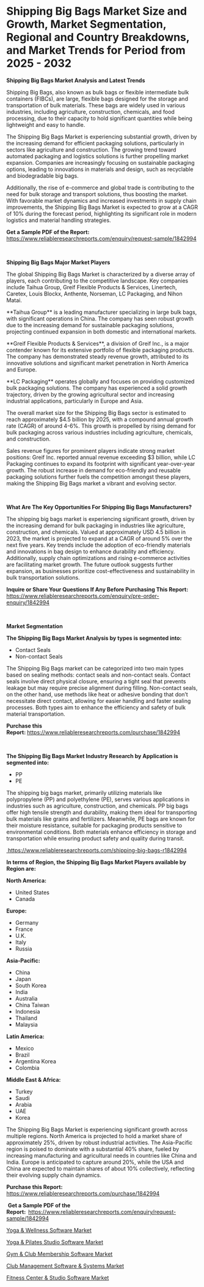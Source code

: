 <p><h1>Shipping Big Bags Market Size and Growth, Market Segmentation, Regional and Country Breakdowns, and Market Trends for Period from 2025 -  2032</h1></p><p><strong>Shipping Big Bags Market Analysis and Latest Trends</strong></p>
<p><p>Shipping Big Bags, also known as bulk bags or flexible intermediate bulk containers (FIBCs), are large, flexible bags designed for the storage and transportation of bulk materials. These bags are widely used in various industries, including agriculture, construction, chemicals, and food processing, due to their capacity to hold significant quantities while being lightweight and easy to handle.</p><p>The Shipping Big Bags Market is experiencing substantial growth, driven by the increasing demand for efficient packaging solutions, particularly in sectors like agriculture and construction. The growing trend toward automated packaging and logistics solutions is further propelling market expansion. Companies are increasingly focusing on sustainable packaging options, leading to innovations in materials and design, such as recyclable and biodegradable big bags.</p><p>Additionally, the rise of e-commerce and global trade is contributing to the need for bulk storage and transport solutions, thus boosting the market. With favorable market dynamics and increased investments in supply chain improvements, the Shipping Big Bags Market is expected to grow at a CAGR of 10% during the forecast period, highlighting its significant role in modern logistics and material handling strategies.</p></p>
<p><strong>Get a Sample PDF of the Report:&nbsp;</strong> <a href="https://www.reliableresearchreports.com/enquiry/request-sample/1842994?utm_campaign=28&utm_medium=2&utm_source=Github&utm_content=ia&utm_term=26032025&utm_id=shipping-big-bags">https://www.reliableresearchreports.com/enquiry/request-sample/1842994</a></p>
<p>&nbsp;</p>
<p><strong>Shipping Big Bags Major Market Players</strong></p>
<p><p>The global Shipping Big Bags Market is characterized by a diverse array of players, each contributing to the competitive landscape. Key companies include Taihua Group, Greif Flexible Products & Services, Linertech, Caretex, Louis Blockx, Anthente, Norseman, LC Packaging, and Nihon Matai. </p><p>**Taihua Group** is a leading manufacturer specializing in large bulk bags, with significant operations in China. The company has seen robust growth due to the increasing demand for sustainable packaging solutions, projecting continued expansion in both domestic and international markets.</p><p>**Greif Flexible Products & Services**, a division of Greif Inc., is a major contender known for its extensive portfolio of flexible packaging products. The company has demonstrated steady revenue growth, attributed to its innovative solutions and significant market penetration in North America and Europe.</p><p>**LC Packaging** operates globally and focuses on providing customized bulk packaging solutions. The company has experienced a solid growth trajectory, driven by the growing agricultural sector and increasing industrial applications, particularly in Europe and Asia.</p><p>The overall market size for the Shipping Big Bags sector is estimated to reach approximately $4.5 billion by 2025, with a compound annual growth rate (CAGR) of around 4-6%. This growth is propelled by rising demand for bulk packaging across various industries including agriculture, chemicals, and construction.</p><p>Sales revenue figures for prominent players indicate strong market positions: Greif Inc. reported annual revenue exceeding $3 billion, while LC Packaging continues to expand its footprint with significant year-over-year growth. The robust increase in demand for eco-friendly and reusable packaging solutions further fuels the competition amongst these players, making the Shipping Big Bags market a vibrant and evolving sector.</p></p>
<p>&nbsp;</p>
<p><strong>What Are The Key Opportunities For Shipping Big Bags Manufacturers?</strong></p>
<p><p>The shipping big bags market is experiencing significant growth, driven by the increasing demand for bulk packaging in industries like agriculture, construction, and chemicals. Valued at approximately USD 4.5 billion in 2023, the market is projected to expand at a CAGR of around 5% over the next five years. Key trends include the adoption of eco-friendly materials and innovations in bag design to enhance durability and efficiency. Additionally, supply chain optimizations and rising e-commerce activities are facilitating market growth. The future outlook suggests further expansion, as businesses prioritize cost-effectiveness and sustainability in bulk transportation solutions.</p></p>
<p><strong>Inquire or Share Your Questions If Any Before Purchasing This Report:</strong> <a href="https://www.reliableresearchreports.com/enquiry/pre-order-enquiry/1842994?utm_campaign=28&utm_medium=2&utm_source=Github&utm_content=ia&utm_term=26032025&utm_id=shipping-big-bags">https://www.reliableresearchreports.com/enquiry/pre-order-enquiry/1842994</a></p>
<p>&nbsp;</p>
<p><strong>Market Segmentation</strong></p>
<p><strong>The Shipping Big Bags Market Analysis by types is segmented into:</strong></p>
<p><ul><li>Contact Seals</li><li>Non-contact Seals</li></ul></p>
<p><p>The Shipping Big Bags market can be categorized into two main types based on sealing methods: contact seals and non-contact seals. Contact seals involve direct physical closure, ensuring a tight seal that prevents leakage but may require precise alignment during filling. Non-contact seals, on the other hand, use methods like heat or adhesive bonding that don’t necessitate direct contact, allowing for easier handling and faster sealing processes. Both types aim to enhance the efficiency and safety of bulk material transportation.</p></p>
<p><strong>Purchase this Report:&nbsp;</strong><a href="https://www.reliableresearchreports.com/purchase/1842994?utm_campaign=28&utm_medium=2&utm_source=Github&utm_content=ia&utm_term=26032025&utm_id=shipping-big-bags">https://www.reliableresearchreports.com/purchase/1842994</a></p>
<p>&nbsp;</p>
<p><strong>The Shipping Big Bags Market Industry Research by Application is segmented into:</strong></p>
<p><ul><li>PP</li><li>PE</li></ul></p>
<p><p>The shipping big bags market, primarily utilizing materials like polypropylene (PP) and polyethylene (PE), serves various applications in industries such as agriculture, construction, and chemicals. PP big bags offer high tensile strength and durability, making them ideal for transporting bulk materials like grains and fertilizers. Meanwhile, PE bags are known for their moisture resistance, suitable for packaging products sensitive to environmental conditions. Both materials enhance efficiency in storage and transportation while ensuring product safety and quality during transit.</p></p>
<p><a href="https://www.reliableresearchreports.com/shipping-big-bags-r1842994?utm_campaign=28&utm_medium=2&utm_source=Github&utm_content=ia&utm_term=26032025&utm_id=shipping-big-bags">&nbsp;https://www.reliableresearchreports.com/shipping-big-bags-r1842994</a></p>
<p><strong>In terms of Region, the Shipping Big Bags Market Players available by Region are:</strong></p>
<p>
    <p> <strong> North America: </strong>
        <ul>
            <li>United States</li>
            <li>Canada</li>
        </ul>
        </p> 
    <p> <strong> Europe: </strong>
        <ul>
            <li>Germany</li>
            <li>France</li>
            <li>U.K.</li>
            <li>Italy</li>
            <li>Russia</li>
        </ul>
        </p> 
    <p> <strong> Asia-Pacific: </strong>
        <ul>
            <li>China</li>
            <li>Japan</li>
            <li>South Korea</li>
            <li>India</li>
            <li>Australia</li>
            <li>China Taiwan</li>
            <li>Indonesia</li>
            <li>Thailand</li>
            <li>Malaysia</li>
        </ul>
        </p> 
    <p> <strong> Latin America: </strong>
        <ul>
            <li>Mexico</li>
            <li>Brazil</li>
            <li>Argentina Korea</li>
            <li>Colombia</li>
        </ul>
        </p> 
    <p> <strong> Middle East & Africa: </strong>
        <ul>
            <li>Turkey</li>
            <li>Saudi</li>
            <li>Arabia</li>
            <li>UAE</li>
            <li>Korea</li>
        </ul>
    </p>
    </p>
<p><p>The Shipping Big Bags Market is experiencing significant growth across multiple regions. North America is projected to hold a market share of approximately 25%, driven by robust industrial activities. The Asia-Pacific region is poised to dominate with a substantial 40% share, fueled by increasing manufacturing and agricultural needs in countries like China and India. Europe is anticipated to capture around 20%, while the USA and China are expected to maintain shares of about 10% collectively, reflecting their evolving supply chain dynamics.</p></p>
<p><strong>Purchase this Report: </strong><a href="https://www.reliableresearchreports.com/purchase/1842994?utm_campaign=28&utm_medium=2&utm_source=Github&utm_content=ia&utm_term=26032025&utm_id=shipping-big-bags">https://www.reliableresearchreports.com/purchase/1842994</a></p>
<p>&nbsp;<strong>Get a Sample PDF of the Report:&nbsp;&nbsp;</strong><a href="https://www.reliableresearchreports.com/enquiry/request-sample/1842994?utm_campaign=28&utm_medium=2&utm_source=Github&utm_content=ia&utm_term=26032025&utm_id=shipping-big-bags">https://www.reliableresearchreports.com/enquiry/request-sample/1842994</a></p>
<p><strong></strong></p>
<p><p><a href="https://github.com/vassihucz/Market-Research-Report-List-1/blob/main/yoga-wellness-software-market.md?utm_campaign=28&utm_medium=2&utm_source=Github&utm_content=ia&utm_term=26032025&utm_id=shipping-big-bags">Yoga & Wellness Software Market</a></p><p><a href="https://github.com/dibesnayee/Market-Research-Report-List-1/blob/main/yoga-pilates-studio-software-market.md?utm_campaign=28&utm_medium=2&utm_source=Github&utm_content=ia&utm_term=26032025&utm_id=shipping-big-bags">Yoga & Pilates Studio Software Market</a></p><p><a href="https://github.com/abexjeliti/Market-Research-Report-List-1/blob/main/gym-club-membership-software-market.md?utm_campaign=28&utm_medium=2&utm_source=Github&utm_content=ia&utm_term=26032025&utm_id=shipping-big-bags">Gym & Club Membership Software Market</a></p><p><a href="https://github.com/duzcupetriv/Market-Research-Report-List-1/blob/main/club-management-software-systems-market.md?utm_campaign=28&utm_medium=2&utm_source=Github&utm_content=ia&utm_term=26032025&utm_id=shipping-big-bags">Club Management Software & Systems Market</a></p><p><a href="https://github.com/rreynagjysma65/Market-Research-Report-List-1/blob/main/fitness-center-studio-software-market.md?utm_campaign=28&utm_medium=2&utm_source=Github&utm_content=ia&utm_term=26032025&utm_id=shipping-big-bags">Fitness Center & Studio Software Market</a></p></p>